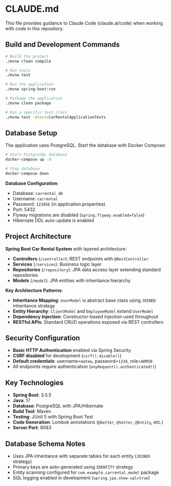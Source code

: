 # CLAUDE.md

This file provides guidance to Claude Code (claude.ai/code) when working with code in this repository.

## Build and Development Commands

```bash
# Build the project
./mvnw clean compile

# Run tests
./mvnw test

# Run the application
./mvnw spring-boot:run

# Package the application
./mvnw clean package

# Run a specific test class
./mvnw test -Dtest=CarRentalApplicationTests
```

## Database Setup

The application uses PostgreSQL. Start the database with Docker Compose:

```bash
# Start PostgreSQL database
docker-compose up -d

# Stop database
docker-compose down
```

**Database Configuration**:
- Database: `carrental_db`
- Username: `carrental`
- Password: `123456` (in application.properties)
- Port: 5432
- Flyway migrations are disabled (`spring.flyway.enabled=false`)
- Hibernate DDL auto-update is enabled

## Project Architecture

**Spring Boot Car Rental System** with layered architecture:

- **Controllers** (`/controller`): REST endpoints with `@RestController`
- **Services** (`/services`): Business logic layer
- **Repositories** (`/repository`): JPA data access layer extending standard repositories
- **Models** (`/model`): JPA entities with inheritance hierarchy

**Key Architecture Patterns**:
- **Inheritance Mapping**: `UserModel` is abstract base class using `JOINED` inheritance strategy
- **Entity Hierarchy**: `ClientModel` and `EmployeeModel` extend `UserModel`
- **Dependency Injection**: Constructor-based injection used throughout
- **RESTful APIs**: Standard CRUD operations exposed via REST controllers

## Security Configuration

- **Basic HTTP Authentication** enabled via Spring Security
- **CSRF disabled** for development (`csrf().disable()`)
- **Default credentials**: username=`mateo`, password=`1234`, role=`ADMIN`
- All endpoints require authentication (`anyRequest().authenticated()`)

## Key Technologies

- **Spring Boot**: 3.5.5
- **Java**: 17
- **Database**: PostgreSQL with JPA/Hibernate
- **Build Tool**: Maven
- **Testing**: JUnit 5 with Spring Boot Test
- **Code Generation**: Lombok annotations (`@Getter`, `@Setter`, `@Entity`, etc.)
- **Server Port**: 8083

## Database Schema Notes

- Uses JPA inheritance with separate tables for each entity (`JOINED` strategy)
- Primary keys are auto-generated using `IDENTITY` strategy
- Entity scanning configured for `com.example.carrental.model` package
- SQL logging enabled in development (`spring.jpa.show-sql=true`)